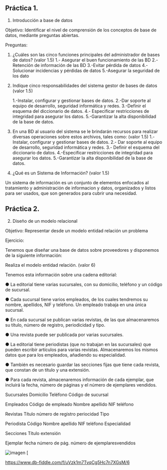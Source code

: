 ## Práctica 1.

1. Introducción a base de datos

Objetivo: Identificar el nivel de comprensión de los conceptos de base de datos,
mediante preguntas abiertas.
 
Preguntas:

1. ¿Cuáles son las cinco funciones principales del administrador de bases de datos?
(valor 1.5)
  1.- Asegurar el buen funcionamiento de las BD
  2.-Retención de información de las BD
  3.-Evitar pérdida de datos
  4.-Solucionar incidencias y pérdidas de datos
  5.-Asegurar la seguridad de los dato


2. Indíque cinco responsabilidades del sistema gestor de bases de datos (valor 1.5)

    1.-Instalar, configurar y gestionar bases de datos.
    2.-Dar soporte al equipo de desarrollo, seguridad informática y redes.
    3.-Definir el esquema del diccionario de datos.
    4.- Especificar restricciones de integridad para asegurar los datos.
    5.-Garantizar la alta disponibilidad de la base de datos.


3. En una BD al usuario del sistema se le brindarán recursos para realizar diversas
operaciones sobre estos archivos, tales como: (valor 1.5)
    1.-Instalar, configurar y gestionar bases de datos.
    2.- Dar soporte al equipo de desarrollo, seguridad informática y redes.
    3.- Definir el esquema del diccionario de datos.
    4.-Especificar restricciones de integridad para asegurar los datos.
    5.-Garantizar la alta disponibilidad de la base de datos.


4. ¿Qué es un Sistema de Información? (valor 1.5)

Un sistema de información es un conjunto de elementos enfocados  al tratamiento y administración de informacion  y datos, organizados y listos para ser usados, que son generados para cubrir una necesidad.

## Práctica 2.

2. Diseño de un modelo relacional

Objetivo: Representar desde un modelo entidad relación un problema


Ejercicio:

Tenemos que diseñar una base de datos sobre proveedores y disponemos de la siguiente
información:

Realiza el modelo entidad relación. (valor 6)

Tenemos esta información sobre una cadena editorial:

● La editorial tiene varias sucursales, con su domicilio, teléfono y un código de
sucursal.

● Cada sucursal tiene varios empleados, de los cuales tendremos su nombre,
apellidos, NIF y teléfono. Un empleado trabaja en una única sucursal.

● En cada sucursal se publican varias revistas, de las que almacenaremos su título,
número de registro, periodicidad y tipo.

● Una revista puede ser publicada por varias sucursales.

● La editorial tiene periodistas (que no trabajan en las sucursales) que pueden
escribir artículos para varias revistas. Almacenaremos los mismos datos que para
los empleados, añadiendo su especialidad.

● También es necesario guardar las secciones fijas que tiene cada revista, que
constan de un título y una extensión.

● Para cada revista, almacenaremos información de cada ejemplar, que incluirá la
fecha, número de páginas y el número de ejemplares vendidos.

Sucursales
Domicilio
Teléfono 
Código de sucursal 

Empleados
Código de empleado
Nombre
apellido
NIF
teléfono

Revistas
Título
número de registro 
periocidad
Tipo

Periodista
Código 
Nombre
apellido
NIF
teléfono
Especialidad

Secciones 
Título 
extensión

Ejemplar 
fecha
número de pág.
número de ejemplaresvendidos

![imagen](https://user-images.githubusercontent.com/103067169/169672527-b6d5fc32-e031-4cfb-95be-e987a5e56380.png)
[

https://www.db-fiddle.com/f/uVzk1m7TvqCg5Hc7n7XGsM/6
